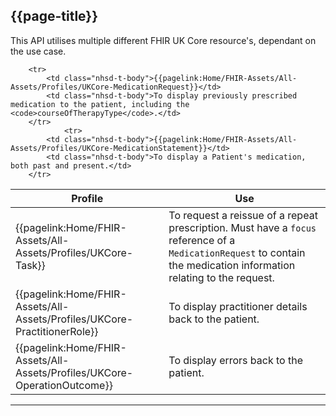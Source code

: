 ## {{page-title}}

This API utilises multiple different FHIR UK Core resource's, dependant on the use case.

<table data-responsive>
    <thead>
        <tr>
            <th>Profile</th>
            <th>Use</th>
        </tr>
    </thead>
    <tbody>
        <tr>
            <td class="nhsd-t-body">{{pagelink:Home/FHIR-Assets/All-Assets/Profiles/UKCore-Task}}</td>
            <td class="nhsd-t-body">To request a reissue of a repeat prescription. Must have a <code>focus</code> reference of a <code>MedicationRequest</code> to contain the medication information relating to the request.</td>
        </tr>
              
        <tr>
            <td class="nhsd-t-body">{{pagelink:Home/FHIR-Assets/All-Assets/Profiles/UKCore-MedicationRequest}}</td>
            <td class="nhsd-t-body">To display previously prescribed medication to the patient, including the <code>courseOfTherapyType</code>.</td>
        </tr>
                <tr>
            <td class="nhsd-t-body">{{pagelink:Home/FHIR-Assets/All-Assets/Profiles/UKCore-MedicationStatement}}</td>
            <td class="nhsd-t-body">To display a Patient's medication, both past and present.</td>
        </tr>
  <tr>
            <td class="nhsd-t-body">{{pagelink:Home/FHIR-Assets/All-Assets/Profiles/UKCore-PractitionerRole}}</td>
            <td class="nhsd-t-body">To display practitioner details back to the patient.</td>
        </tr>
                <tr>
            <td class="nhsd-t-body">{{pagelink:Home/FHIR-Assets/All-Assets/Profiles/UKCore-OperationOutcome}}</td>
            <td class="nhsd-t-body">To display errors back to the patient.</td>
        </tr>
    </tbody>

</table>

---